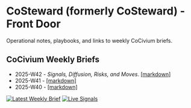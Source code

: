 
# CoSteward (formerly CoSteward) - Front Door
Operational notes, playbooks, and links to weekly CoCivium briefs.

## CoCivium Weekly Briefs
- 2025-W42 - *Signals, Diffusion, Risks, and Moves*. [[markdown]](https://github.com/rickballard/RickPublic/blob/main/issues/2025-W42.md)
- 2025-W41 - [[markdown]](https://github.com/rickballard/RickPublic/blob/main/issues/2025-W41.md)
- 2025-W40 - [[markdown]](https://github.com/rickballard/RickPublic/blob/main/issues/2025-W40.md)

[![Latest Weekly Brief](https://img.shields.io/badge/CoCivium-Weekly_Brief-blue)](https://github.com/rickballard/RickPublic/tree/main/issues)
[![Live Signals](https://img.shields.io/badge/Signals-Live-lightgrey)](https://github.com/rickballard/CoCache/tree/main/synth/weekly_summaries)


